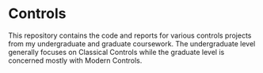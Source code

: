 # Controls

This repository contains the code and reports for various controls projects from my undergraduate and graduate coursework. The undergraduate level generally focuses on Classical Controls while the graduate level is concerned mostly with Modern Controls.
